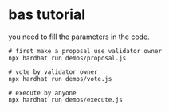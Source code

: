 # bas tutorial

you need to fill the parameters in the code.

```shell
# first make a proposal use validator owner
npx hardhat run demos/proposal.js

# vote by validator owner
npx hardhat run demos/vote.js

# execute by anyone
npx hardhat run demos/execute.js
```
